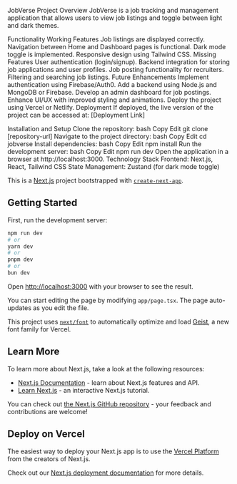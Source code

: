 JobVerse
Project Overview
JobVerse is a job tracking and management application that allows users to view job listings and toggle between light and dark themes.

Functionality
Working Features
Job listings are displayed correctly.
Navigation between Home and Dashboard pages is functional.
Dark mode toggle is implemented.
Responsive design using Tailwind CSS.
Missing Features
User authentication (login/signup).
Backend integration for storing job applications and user profiles.
Job posting functionality for recruiters.
Filtering and searching job listings.
Future Enhancements
Implement authentication using Firebase/Auth0.
Add a backend using Node.js and MongoDB or Firebase.
Develop an admin dashboard for job postings.
Enhance UI/UX with improved styling and animations.
Deploy the project using Vercel or Netlify.
Deployment
If deployed, the live version of the project can be accessed at: [Deployment Link]

Installation and Setup
Clone the repository:
bash
Copy
Edit
git clone [repository-url]
Navigate to the project directory:
bash
Copy
Edit
cd jobverse
Install dependencies:
bash
Copy
Edit
npm install
Run the development server:
bash
Copy
Edit
npm run dev
Open the application in a browser at http://localhost:3000.
Technology Stack
Frontend: Next.js, React, Tailwind CSS
State Management: Zustand (for dark mode toggle)





This is a [Next.js](https://nextjs.org) project bootstrapped with [`create-next-app`](https://nextjs.org/docs/app/api-reference/cli/create-next-app).

## Getting Started

First, run the development server:

```bash
npm run dev
# or
yarn dev
# or
pnpm dev
# or
bun dev
```

Open [http://localhost:3000](http://localhost:3000) with your browser to see the result.

You can start editing the page by modifying `app/page.tsx`. The page auto-updates as you edit the file.

This project uses [`next/font`](https://nextjs.org/docs/app/building-your-application/optimizing/fonts) to automatically optimize and load [Geist](https://vercel.com/font), a new font family for Vercel.

## Learn More

To learn more about Next.js, take a look at the following resources:

- [Next.js Documentation](https://nextjs.org/docs) - learn about Next.js features and API.
- [Learn Next.js](https://nextjs.org/learn) - an interactive Next.js tutorial.

You can check out [the Next.js GitHub repository](https://github.com/vercel/next.js) - your feedback and contributions are welcome!

## Deploy on Vercel

The easiest way to deploy your Next.js app is to use the [Vercel Platform](https://vercel.com/new?utm_medium=default-template&filter=next.js&utm_source=create-next-app&utm_campaign=create-next-app-readme) from the creators of Next.js.

Check out our [Next.js deployment documentation](https://nextjs.org/docs/app/building-your-application/deploying) for more details.

